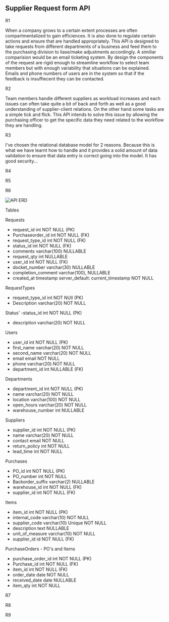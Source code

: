 ## Supplier Request form API


R1

When a company grows to a certain extent processes are often compartmentalized to gain efficiences. It is also done to regulate certain actions and ensure that are handled appropriately. This API is designed to take requests from different departments of a business and feed them to the purchasing division to liase/make adjustments accordingly. A similiar comparision would be an email ticketing system. By design the components of the request are rigid enough to streamline workflow to select team members but with enough variability that situations can be explained. Emails and phone numbers of users are in the system so that if the feedback is insuffiecent they can be contacted. 

R2

Team members handle different suppliers as workload increases and each issues can often take quite a bit of back and forth as well as a good understanding of supplier-client relations. On the other hand some tasks are a simple tick and flick. This API intends to solve this issue by allowing the purchasing officer to get the specific data they need related to the workflow they are handling. 

R3

I've chosen the relational database model for 2 reasons. Because this is what we have learnt how to handle and it provides a solid amount of data validation to ensure that data entry is correct going into the model. It has good security...

R4

R5

R6

![API ERD](./resources/API%20ERD.png)

Tables


Requests
- request_id int NOT NULL (PK)
- Purchaseorder_id int NOT NULL (FK)
- request_type_id int NOT NULL (FK)
- status_id int  NOT NULL (FK)
- comments varchar(100) NULLABLE
- request_qty int NULLABLE
- user_id int  NOT NULL (FK)
- docket_number varchar(30) NULLABLE
- completion_comment varchar(100), NULLABLE
- created_at timestamp server_default: current_timestamp NOT NULL

RequestTypes
- request_type_id int NOT NUll (PK)
- Description varchar(20) NOT NULL

Status'
-status_id int NOT NULL (PK)
- description varchar(20) NOT NULL

Users
- user_id int NOT NULL (PK)
- first_name varchar(20) NOT NULL
- second_name varchar(20) NOT NULL
- email email NOT NULL
- phone varchar(20) NOT NULL
- department_id int  NULLABLE (FK)

Departments
- department_id int NOT NULL (PK)
- name varchar(20) NOT NULL
- location varchar(100) NOT NULL
- open_hours varchar(20) NOT NULL
- warehouse_number int NULLABLE

Suppliers
- supplier_id int NOT NULL (PK)
- name varchar(20) NOT NULL
- contact email NOT NULL
- return_policy int NOT NULL
- lead_time int NOT NULL

Purchases
- PO_id int NOT NULL (PK)
- PO_number int NOT NULL
- Backorder_suffix varchar(2) NULLABLE
- warehouse_id int NOT NULL (FK)
- supplier_id int NOT NULL (FK)

Items
- item_id int NOT NULL (PK)
- internal_code varchar(10) NOT NULL
- supplier_code varchar(10) Unique NOT NULL
- description text NULLABLE
- unit_of_measure varchar(10) NOT NULL
- supplier_id id NOT NULL (FK)

PurchaseOrders - PO's and Items
- purchase_order_id int NOT NULL (PK)
- Purchase_id int NOT NULL (FK)
- item_id int NOT NULL (FK)
- order_date date NOT NULL
- received_date date NULLABLE
- item_qty int NOT NULL


R7

R8

R9



